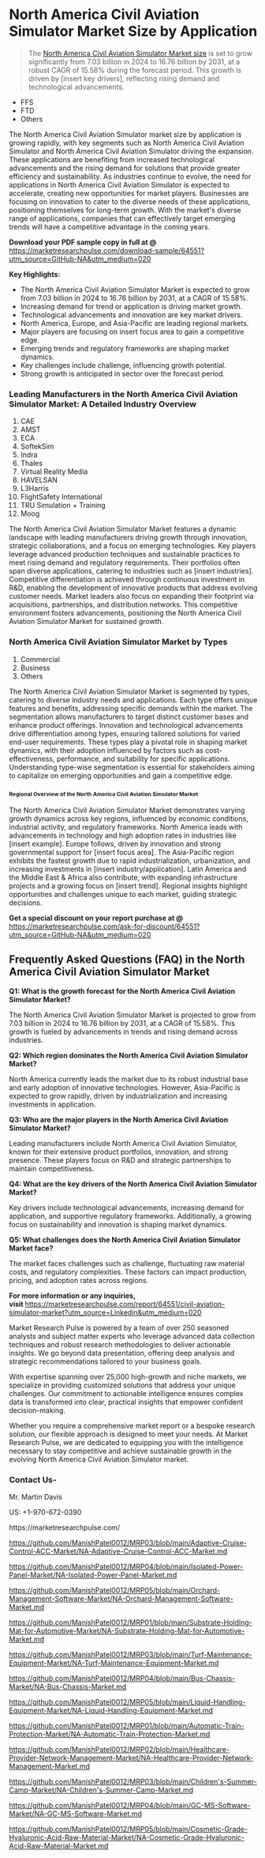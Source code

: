 <h1>North America Civil Aviation Simulator Market&nbsp;Size by Application</h1><blockquote><p>The <a href="https://marketresearchpulse.com/download-sample/64551?utm_source=GitHub-NA&amp;utm_medium=020">North America Civil Aviation Simulator Market size</a> is set to grow significantly from 7.03 billion in 2024 to 16.76 billion by 2031, at a robust CAGR of 15.58% during the forecast period. This growth is driven by [insert key drivers], reflecting rising demand and technological advancements.</p></blockquote><ul><li>FFS<li> FTD<li> Others</li></ul><p>The North America Civil Aviation Simulator market size by application is growing rapidly, with key segments such as North America Civil Aviation Simulator and North America Civil Aviation Simulator driving the expansion. These applications are benefiting from increased technological advancements and the rising demand for solutions that provide greater efficiency and sustainability. As industries continue to evolve, the need for applications in North America Civil Aviation Simulator is expected to accelerate, creating new opportunities for market players. Businesses are focusing on innovation to cater to the diverse needs of these applications, positioning themselves for long-term growth. With the market's diverse range of applications, companies that can effectively target emerging trends will have a competitive advantage in the coming years.</p><p><strong>Download your PDF sample copy in full at @ </strong><a href="https://marketresearchpulse.com/download-sample/64551?utm_source=GitHub-NA&amp;utm_medium=020">https://marketresearchpulse.com/download-sample/64551?utm_source=GitHub-NA&amp;utm_medium=020</a></p><p><strong>Key Highlights: </strong></p><ul><li>The North America Civil Aviation Simulator Market is expected to grow from 7.03 billion in 2024 to 16.76 billion by 2031, at a CAGR of 15.58%.</li><li>Increasing demand for trend or application is driving market growth.</li><li>Technological advancements and innovation are key market drivers.</li><li>North America, Europe, and Asia-Pacific are leading regional markets.</li><li>Major players are focusing on insert focus area to gain a competitive edge.</li><li>Emerging trends and regulatory frameworks are shaping market dynamics.</li><li>Key challenges include challenge, influencing growth potential.</li><li>Strong growth is anticipated in sector over the forecast period.</li></ul><h3>Leading Manufacturers in the North America Civil Aviation Simulator Market: A Detailed Industry Overview</h3><ol><li>CAE</li><li>AMST</li><li>ECA</li><li>SoftekSim</li><li>Indra</li><li>Thales</li><li>Virtual Reality Media</li><li>HAVELSAN</li><li>L3Harris</li><li>FlightSafety International</li><li>TRU Simulation + Training</li><li>Moog</li></ol><div class="flex max-w-full flex-col flex-grow"><div class="min-h-8 text-message flex w-full flex-col items-end gap-2 whitespace-normal break-words [.text-message+&amp;]:mt-5" dir="auto" data-message-author-role="assistant" data-message-id="fd8432e4-4910-450d-b182-61b7bfb0a01f" data-message-model-slug="gpt-4o"><div class="flex w-full flex-col gap-1 empty:hidden first:pt-[3px]"><div class="markdown prose w-full break-words dark:prose-invert light"><p>The North America Civil Aviation Simulator Market features a dynamic landscape with leading manufacturers driving growth through innovation, strategic collaborations, and a focus on emerging technologies. Key players leverage advanced production techniques and sustainable practices to meet rising demand and regulatory requirements. Their portfolios often span diverse applications, catering to industries such as [insert industries]. Competitive differentiation is achieved through continuous investment in R&amp;D, enabling the development of innovative products that address evolving customer needs. Market leaders also focus on expanding their footprint via acquisitions, partnerships, and distribution networks. This competitive environment fosters advancements, positioning the North America Civil Aviation Simulator Market for sustained growth.</p></div></div></div></div><h3>North America Civil Aviation Simulator Market by Types</h3><ol><li>Commercial<li> Business<li> Others</li></ol><div class="flex max-w-full flex-col flex-grow"><div class="min-h-8 text-message flex w-full flex-col items-end gap-2 whitespace-normal break-words [.text-message+&amp;]:mt-5" dir="auto" data-message-author-role="assistant" data-message-id="084470be-0bb7-4664-bddf-5156b4f41249" data-message-model-slug="gpt-4o-mini"><div class="flex w-full flex-col gap-1 empty:hidden first:pt-[3px]"><div class="markdown prose w-full break-words dark:prose-invert light"><p>The North America Civil Aviation Simulator Market is segmented by types, catering to diverse industry needs and applications. Each type offers unique features and benefits, addressing specific demands within the market. The segmentation allows manufacturers to target distinct customer bases and enhance product offerings. Innovation and technological advancements drive differentiation among types, ensuring tailored solutions for varied end-user requirements. These types play a pivotal role in shaping market dynamics, with their adoption influenced by factors such as cost-effectiveness, performance, and suitability for specific applications. Understanding type-wise segmentation is essential for stakeholders aiming to capitalize on emerging opportunities and gain a competitive edge.</p></div></div></div></div><h3><span style="font-size: 11px;">Regional Overview of the North America Civil Aviation Simulator Market</span></h3><div class="flex max-w-full flex-col flex-grow"><div class="min-h-8 text-message flex w-full flex-col items-end gap-2 whitespace-normal break-words [.text-message+&amp;]:mt-5" dir="auto" data-message-author-role="assistant" data-message-id="e9038762-ce64-4e30-91c9-9bd413514231" data-message-model-slug="gpt-4o-mini"><div class="flex w-full flex-col gap-1 empty:hidden first:pt-[3px]"><div class="markdown prose w-full break-words dark:prose-invert light"><p>The North America Civil Aviation Simulator Market demonstrates varying growth dynamics across key regions, influenced by economic conditions, industrial activity, and regulatory frameworks. North America leads with advancements in technology and high adoption rates in industries like [insert example]. Europe follows, driven by innovation and strong governmental support for [insert focus area]. The Asia-Pacific region exhibits the fastest growth due to rapid industrialization, urbanization, and increasing investments in [insert industry/application]. Latin America and the Middle East &amp; Africa also contribute, with expanding infrastructure projects and a growing focus on [insert trend]. Regional insights highlight opportunities and challenges unique to each market, guiding strategic decisions.</p></div></div></div></div><p><strong>Get a special discount on your report purchase at @ </strong><a href="https://marketresearchpulse.com/ask-for-discount/64551?utm_source=GitHub-NA&amp;utm_medium=020">https://marketresearchpulse.com/ask-for-discount/64551?utm_source=GitHub-NA&amp;utm_medium=020</a></p><h2>Frequently Asked Questions (FAQ) in the North America Civil Aviation Simulator Market</h2><p><strong>Q1: What is the growth forecast for the North America Civil Aviation Simulator Market?</strong></p><p>The North America Civil Aviation Simulator Market is projected to grow from 7.03 billion in 2024 to 16.76 billion by 2031, at a CAGR of 15.58%. This growth is fueled by advancements in trends and rising demand across industries.</p><p><strong>Q2: Which region dominates the North America Civil Aviation Simulator Market?</strong></p><p>North America currently leads the market due to its robust industrial base and early adoption of innovative technologies. However, Asia-Pacific is expected to grow rapidly, driven by industrialization and increasing investments in application.</p><p><strong>Q3: Who are the major players in the North America Civil Aviation Simulator Market?</strong></p><p>Leading manufacturers include North America Civil Aviation Simulator, known for their extensive product portfolios, innovation, and strong presence. These players focus on R&amp;D and strategic partnerships to maintain competitiveness.</p><p><strong>Q4: What are the key drivers of the North America Civil Aviation Simulator Market?</strong></p><p>Key drivers include technological advancements, increasing demand for application, and supportive regulatory frameworks. Additionally, a growing focus on sustainability and innovation is shaping market dynamics.</p><p><strong>Q5: What challenges does the North America Civil Aviation Simulator Market face?</strong></p><p>The market faces challenges such as challenge, fluctuating raw material costs, and regulatory complexities. These factors can impact production, pricing, and adoption rates across regions.</p><p><strong>For more information or any inquiries, visit&nbsp;</strong><a href="https://marketresearchpulse.com/report/64551/civil-aviation-simulator-market?utm_source=Linkedin&utm_medium=020">https://marketresearchpulse.com/report/64551/civil-aviation-simulator-market?utm_source=Linkedin&utm_medium=020</a></p><p>Market Research Pulse is powered by a team of over 250 seasoned analysts and subject matter experts who leverage advanced data collection techniques and robust research methodologies to deliver actionable insights. We go beyond data presentation, offering deep analysis and strategic recommendations tailored to your business goals.</p><p>With expertise spanning over 25,000 high-growth and niche markets, we specialize in providing customized solutions that address your unique challenges. Our commitment to actionable intelligence ensures complex data is transformed into clear, practical insights that empower confident decision-making.</p><p>Whether you require a comprehensive market report or a bespoke research solution, our flexible approach is designed to meet your needs. At Market Research Pulse, we are dedicated to equipping you with the intelligence necessary to stay competitive and achieve sustainable growth in the evolving North America Civil Aviation Simulator market.</p><h3><strong>Contact Us-</strong></h3><p>Mr. Martin Davis</p><p>US: +1-970-672-0390</p><p>https://marketresearchpulse.com/</p><p><a href="https://github.com/ManishPatel0012/MRP03/blob/main/Adaptive-Cruise-Control-ACC-Market/NA-Adaptive-Cruise-Control-ACC-Market.md">https://github.com/ManishPatel0012/MRP03/blob/main/Adaptive-Cruise-Control-ACC-Market/NA-Adaptive-Cruise-Control-ACC-Market.md</a></p><p><a href="https://github.com/ManishPatel0012/MRP04/blob/main/Isolated-Power-Panel-Market/NA-Isolated-Power-Panel-Market.md">https://github.com/ManishPatel0012/MRP04/blob/main/Isolated-Power-Panel-Market/NA-Isolated-Power-Panel-Market.md</a></p><p><a href="https://github.com/ManishPatel0012/MRP05/blob/main/Orchard-Management-Software-Market/NA-Orchard-Management-Software-Market.md">https://github.com/ManishPatel0012/MRP05/blob/main/Orchard-Management-Software-Market/NA-Orchard-Management-Software-Market.md</a></p><p><a href="https://github.com/ManishPatel0012/MRP01/blob/main/Substrate-Holding-Mat-for-Automotive-Market/NA-Substrate-Holding-Mat-for-Automotive-Market.md">https://github.com/ManishPatel0012/MRP01/blob/main/Substrate-Holding-Mat-for-Automotive-Market/NA-Substrate-Holding-Mat-for-Automotive-Market.md</a></p><p><a href="https://github.com/ManishPatel0012/MRP03/blob/main/Turf-Maintenance-Equipment-Market/NA-Turf-Maintenance-Equipment-Market.md">https://github.com/ManishPatel0012/MRP03/blob/main/Turf-Maintenance-Equipment-Market/NA-Turf-Maintenance-Equipment-Market.md</a></p><p><a href="https://github.com/ManishPatel0012/MRP04/blob/main/Bus-Chassis-Market/NA-Bus-Chassis-Market.md">https://github.com/ManishPatel0012/MRP04/blob/main/Bus-Chassis-Market/NA-Bus-Chassis-Market.md</a></p><p><a href="https://github.com/ManishPatel0012/MRP05/blob/main/Liquid-Handling-Equipment-Market/NA-Liquid-Handling-Equipment-Market.md">https://github.com/ManishPatel0012/MRP05/blob/main/Liquid-Handling-Equipment-Market/NA-Liquid-Handling-Equipment-Market.md</a></p><p><a href="https://github.com/ManishPatel0012/MRP01/blob/main/Automatic-Train-Protection-Market/NA-Automatic-Train-Protection-Market.md">https://github.com/ManishPatel0012/MRP01/blob/main/Automatic-Train-Protection-Market/NA-Automatic-Train-Protection-Market.md</a></p><p><a href="https://github.com/ManishPatel0012/MRP02/blob/main/Healthcare-Provider-Network-Management-Market/NA-Healthcare-Provider-Network-Management-Market.md">https://github.com/ManishPatel0012/MRP02/blob/main/Healthcare-Provider-Network-Management-Market/NA-Healthcare-Provider-Network-Management-Market.md</a></p><p><a href="https://github.com/ManishPatel0012/MRP03/blob/main/Children's-Summer-Camp-Market/NA-Children's-Summer-Camp-Market.md">https://github.com/ManishPatel0012/MRP03/blob/main/Children's-Summer-Camp-Market/NA-Children's-Summer-Camp-Market.md</a></p><p><a href="https://github.com/ManishPatel0012/MRP04/blob/main/GC-MS-Software-Market/NA-GC-MS-Software-Market.md">https://github.com/ManishPatel0012/MRP04/blob/main/GC-MS-Software-Market/NA-GC-MS-Software-Market.md</a></p><p><a href="https://github.com/ManishPatel0012/MRP05/blob/main/Cosmetic-Grade-Hyaluronic-Acid-Raw-Material-Market/NA-Cosmetic-Grade-Hyaluronic-Acid-Raw-Material-Market.md">https://github.com/ManishPatel0012/MRP05/blob/main/Cosmetic-Grade-Hyaluronic-Acid-Raw-Material-Market/NA-Cosmetic-Grade-Hyaluronic-Acid-Raw-Material-Market.md</a></p>
